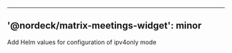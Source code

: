 
---
'@nordeck/matrix-meetings-widget': minor
---

Add Helm values for configuration of ipv4only mode
